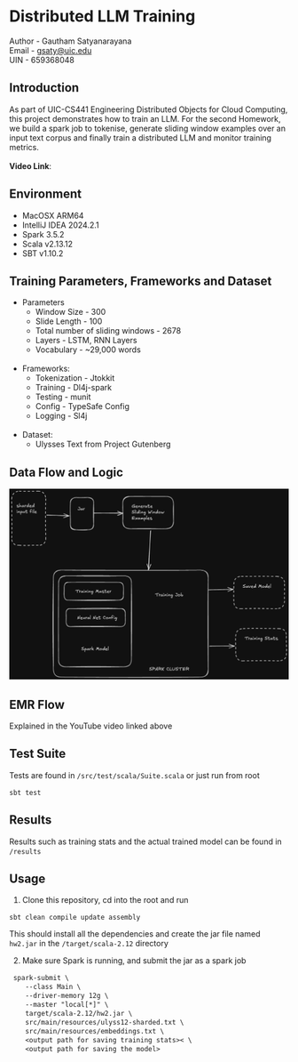 # Distributed LLM Training

Author - Gautham Satyanarayana <br />
Email - gsaty@uic.edu <br />
UIN - 659368048

## Introduction
As part of UIC-CS441 Engineering Distributed Objects for Cloud Computing, 
this project demonstrates how to train an LLM. 
For the second Homework, we build a spark job to tokenise, generate sliding window examples over an input text corpus 
and finally train a distributed LLM and monitor training metrics. 
<br /><br />
<b>Video Link</b>: 

## Environment
- MacOSX ARM64
- IntelliJ IDEA 2024.2.1
- Spark 3.5.2
- Scala v2.13.12
- SBT v1.10.2

## Training Parameters, Frameworks and Dataset
- Parameters
  - Window Size - 300
  - Slide Length - 100
  - Total number of sliding windows - 2678
  - Layers - LSTM, RNN Layers
  - Vocabulary - ~29,000 words <br /><br />
- Frameworks:
  - Tokenization - Jtokkit
  - Training - Dl4j-spark
  - Testing - munit
  - Config - TypeSafe Config
  - Logging - Sl4j <br /><br />
- Dataset:
  - Ulysses Text from Project Gutenberg


## Data Flow and Logic
![data-flow.png](images/data-flow.png)

## EMR Flow
Explained in the YouTube video linked above

## Test Suite
Tests are found in `/src/test/scala/Suite.scala` or just run from root

```angular2html
sbt test
```

## Results
Results such as training stats and the actual trained model can be found in `/results`

## Usage
1. Clone this repository, cd into the root and run 
```angular2html
sbt clean compile update assembly
```
This should install all the dependencies and create the jar file named `hw2.jar` in the `/target/scala-2.12` directory

2. Make sure Spark is running, and submit the jar as a spark job
```
 spark-submit \
    --class Main \
    --driver-memory 12g \
    --master "local[*]" \
    target/scala-2.12/hw2.jar \
    src/main/resources/ulyss12-sharded.txt \
    src/main/resources/embeddings.txt \
    <output path for saving training stats>< \
    <output path for saving the model>

```
